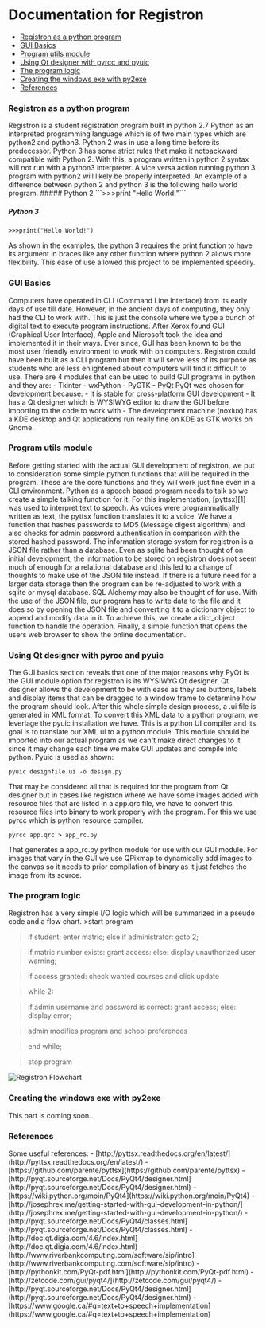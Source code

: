 Documentation for Registron
============================
- [Registron as a python program](#chapter1)
- [GUI Basics](#chapter2)
- [Program utils module](#chapter3)
- [Using Qt designer with pyrcc and pyuic](#chapter4)
- [The program logic](#chapter5)
- [Creating the windows exe with py2exe](#chapter6)
- [References](#chapter7)

<h3 id="chapter1" name="chapter1">Registron as a python program</h3>
Registron is a student registration program built in python 2.7
Python as an interpreted programming language which is of two
main types which are python2 and python3. Python 2 was in use a
long time before its predecessor. Python 3 has some strict rules
that make it notbackward compatible with Python 2. With this,
a program written in python 2 syntax will not run with a python3
interpreter. A vice versa action running python 3 program with
python2 will likely be properly interpreted. An example of a
difference between python 2 and python 3 is the following hello
world program.
##### Python 2
```>>>print "Hello World!"```

##### Python 3
```>>>print("Hello World!")```

As shown in the examples, the python 3 requires the print function
to have its argument in braces like any other function where python
2 allows more flexibility. This ease of use allowed this project
to be implemented speedily.

<h3 id="chapter2" name="chapter2">GUI Basics</h3>
Computers have operated in CLI (Command Line Interface) from its
early days of use till date. However, in the ancient days of
computing, they only had the CLI to work with. This is just the
console where we type a bunch of digital text to execute program
instructions. After Xerox found GUI (Graphical User Interface), Apple
and Microsoft took the idea and implemented it in their ways.
Ever since, GUI has been known to be the most user friendly environment
to work with on computers. Registron could have been built as a CLI
program but then it will serve less of its purpose as students who are
less enlightened about computers will find it difficult to use.
There are 4 modules that can be used to build GUI programs in python
and they are:
- Tkinter
- wxPython
- PyGTK
- PyQt
PyQt was chosen for development because:
- It is stable for cross-platform GUI development
- It has a Qt designer which is WYSIWYG editor to draw the GUI before
importing to the code to work with
- The development machine (noxiux) has a KDE desktop and Qt applications
run really fine on KDE as GTK works on Gnome.

<h3 id="chapter3" name="chapter3">Program utils module</h3>
Before getting started with the actual GUI development of registron, we
put to consideration some simple python functions that will be required
in the program. These are the core functions and they will work just fine
even in a CLI environment. Python as a speech based program needs to talk
so we create a simple talking function for it. For this implementation,
[pyttsx][1] was used to interpret text to speech. As voices were 
programmatically written as text, the pyttsx function translates it to a
voice. We have a function that hashes passwords to MD5 (Message digest
 algorithm) and also checks for admin password authentication in comparison
with the stored hashed password.
The information storage system for registron is a JSON file rather than a
database. Even as sqlite had been thought of on initial development, the
information to be stored on registron does not seem much of enough for a
relational database and this led to a change of thoughts to make use of the
JSON file instead. If there is a future need for a larger data storage then
the program can be re-adjusted to work with a sqlite or mysql database.
SQL Alchemy may also be thought of for use. With the use of the JSON file,
our program has to write data to the file and it does so by opening the JSON
file and converting it to a dictionary object to append and modify data in it.
To achieve this, we create a dict_object function to handle the operation.
Finally, a simple function that opens the users web browser to show the online
documentation.
<h3 id="chapter4" name="chapter4">Using Qt designer with pyrcc and pyuic</h3>
The GUI basics section reveals that one of the major reasons why PyQt is the
GUI module option for registron is its WYSIWYG Qt designer. Qt designer allows
the development to be with ease as they are buttons, labels and display items
that can be dragged to a window frame to determine how the program should look.
After this whole simple design process, a .ui file is generated in XML format.
To convert this XML data to a python program, we leverlage the pyuic installation
we have. This is a python UI compiler and its goal is to translate our XML ui
to a python module. This module should be imported into our actual program as
we can't make direct changes to it since it may change each time we make GUI
updates and compile into python. Pyuic is used as shown:

```pyuic designfile.ui -o design.py```

That may be considered all that is required for the program from Qt designer but
in cases like registron where we have some images added with resource files that
are listed in a app.qrc file, we have to convert this resource files into binary
to work properly with the program. For this we use pyrcc which is python resource
compiler.

```pyrcc app.qrc > app_rc.py```

That generates a app_rc.py python module for use with our GUI module. For images
that vary in the GUI we use QPixmap to dynamically add images to the canvas so it
needs to prior compilation of binary as it just fetches the image from its source.

<h3 id="chapter5" name="chapter5">The program logic</h3>
Registron has a very simple I/O logic which will be summarized in a pseudo
code and a flow chart.
>start program

>if student: enter matric; else if administrator: goto 2;

>if matric number exists: grant access: else: display unauthorized user warning;

>if access granted: check wanted courses and click update

>while 2:

>if admin username and password is correct: grant access; else: display error;

>admin modifies program and school preferences

> end while;

> stop program

<img src="http://i.imgur.com/ELyV6AK.png" alt="Registron Flowchart">

<h3 id="chapter6" name="chapter6">Creating the windows exe with py2exe</h3>
This part is coming soon...
<h3 id="chapter7" name="chapter7">References</h3>
Some useful references:
- [http://pyttsx.readthedocs.org/en/latest/](http://pyttsx.readthedocs.org/en/latest/)
- [https://github.com/parente/pyttsx](https://github.com/parente/pyttsx)
- [http://pyqt.sourceforge.net/Docs/PyQt4/designer.html](http://pyqt.sourceforge.net/Docs/PyQt4/designer.html)
- [https://wiki.python.org/moin/PyQt4](https://wiki.python.org/moin/PyQt4)
- [http://josephrex.me/getting-started-with-gui-development-in-python/](http://josephrex.me/getting-started-with-gui-development-in-python/)
- [http://pyqt.sourceforge.net/Docs/PyQt4/classes.html](http://pyqt.sourceforge.net/Docs/PyQt4/classes.html)
- [http://doc.qt.digia.com/4.6/index.html](http://doc.qt.digia.com/4.6/index.html)
- [http://www.riverbankcomputing.com/software/sip/intro](http://www.riverbankcomputing.com/software/sip/intro)
- [http://pythonkit.com/PyQt-pdf.html](http://pythonkit.com/PyQt-pdf.html)
- [http://zetcode.com/gui/pyqt4/](http://zetcode.com/gui/pyqt4/)
- [http://pyqt.sourceforge.net/Docs/PyQt4/designer.html](http://pyqt.sourceforge.net/Docs/PyQt4/designer.html)
- [https://www.google.ca/#q=text+to+speech+implementation](https://www.google.ca/#q=text+to+speech+implementation)

[1]:https://github.com/parente/pyttsx